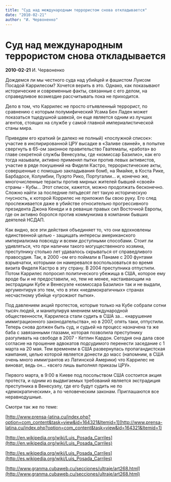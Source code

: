 ```yaml
---
title: "Суд над международным террористом снова откладывается"
date: "2010-02-21"
author: "И. Червоненко"
---
```


# Суд над международным террористом снова откладывается

**2010-02-21** И. Червоненко

Дождемся ли мы честного суда над убийцей и фашистом Луисом Посадой Каррилесом? Хочется верить в это. Однако, как показывают исторические и современные факты, связанные с его делом, на справедливое возмездие рассчитывать пока не приходится.

Дело в том, что Каррилес не просто отъявленный террорист, по сравнению с которым полумифический Усама Бен Ладен может показаться тщедушной шавкой, он еще является одним из лучших агентов, стоящих на службе у самой главной империалистической станы мира.

Приведем его краткий (и далеко не полный) «послужной список»: участие в инспирированной ЦРУ высадке в «Заливе свиней», в попытке свергнуть в 65-ом законное правительство Гватемалы, «работа» во главе секретной службы Венесуэлы, где «комиссар Базилио», как его тогда называли, активно применял пытки против левых активистов, участие в ряде покушений на Фиделя Кастро, террористические акты, совершенные с помощью закладывания бомб, на Ямайке, в Коста Рике, Барбадосе, Колумбии, Пуэрто Рико, Португалии... и, конечно же, многочисленные теракты против мирных жителей бывшей «своей» страны - Кубы... Этот список, кажется, можно продолжать бесконечно. Сложно найти за последние пятьдесят лет такую историческую гнусность, к которой Коррилес не приложил бы свою руку. Его след прослеживается даже в убийстве относительно прогрессивного президента Джона Кенеди и в реванше правых сил Восточной Европы, где он активно боролся против коммунизма в компании бывших деятелей НСДАП.

Как видно, все эти действия объединяет то, что они вдохновлены единственной целью - защищать интересы американского империализма повсюду и всеми доступными способами. Стоит ли удивляться, что при наличии такого могущественного хозяина, преступнику столько лет удавалось скрываться от справедливого правосудия. Так, в 2000 -ом его поймали в Панаме с 200 фунтами взрывчатки, которыми он намеревался воспользоваться во время визита Фиделя Кастро в эту страну. В 2004 преступника отпустили. Потом Каррилес попросил политического убежища в США, которое ему вроде бы и не предоставили, но, тем не менее, настаивающим на экстрадиции Кубе и Венесуэле «комиссара Базилио» так и не выдали, аргументируя это тем, что в этих «недемократичных» странах несчастному убийце «угрожают пытки».

Под давлением акций протестов, которые только на Кубе собрали сотни тысяч людей, и манипулируя мнением международной общественности, Каррилеса стали судить в США за... «нарушение иммиграционного законодательства», но в 2007, опять таки, отпустили. Теперь снова должен быть суд, и судьей на процесс назначена та же баба с завязанными глазами, которая позволила преступнику разгуливать на свободе в 2007 - Кетлин Кардон. Сегодня она дала свое согласие на прошение адвокатов подсудимого перенести заседание с 1 марта на 20 мая. Тем временем в США развернулась пропагандистская кампания, целью которой является донести до масс (напомним, в США очень много иммигрантов из Латинской Америки) что Каррилес не виноват, ведь он... «всего лишь выполнял приказы ЦРУ».

Первого марта, в 9:00 в Киеве под посольством США состоится акция протеста, и одним из выдвигаемых требований является экстрадиция преступника в Венесуэлу, где его будут судить не по «демократическим», а по человеческим законам. Приглашаются все неравнодушные.

Смотри так же по теме:

[http://www.prensa-latina.cu/index.php?option=com_content&task=view&id=164321&Itemid=1](http://www.prensa-latina.cu/index.php?option=com_content&task=view&id=164321&Itemid=1)

[http://en.wikipedia.org/wiki/Luis_Posada_Carriles](http://en.wikipedia.org/wiki/Luis_Posada_Carriles)

[http://es.wikipedia.org/wiki/Luis_Posada_Carriles](http://es.wikipedia.org/wiki/Luis_Posada_Carriles)

[http://www.granma.cubaweb.cu/secciones/ultraje/art268.html](http://www.granma.cubaweb.cu/secciones/ultraje/art268.html)